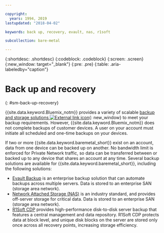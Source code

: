 ```yaml
---

copyright:
  years: 1994, 2019
lastupdated: "2018-04-02"

keywords: back up, recovery, evault, nas, r1soft

subcollection: bare-metal

---
```


{:shortdesc: .shortdesc}
{:codeblock: .codeblock}
{:screen: .screen}
{:new_window: target="_blank"}
{:pre: .pre}
{:table: .aria-labeledby="caption"}


# Back up and recovery
{: #sm-back-up-recovery}

{{site.data.keyword.Bluemix_notm}} provides a variety of scalable [backup and storage solutions ![External link icon](../icons/launch-glyph.svg "External link icon")](https://www.ibm.com/cloud/storage){: new_window} to meet your backup requirements. However, {{site.data.keyword.Bluemix_notm}} does not complete backups of customer devices. A user on your account must initiate all scheduled and one-time backups on your devices.

If two or more {{site.data.keyword.baremetal_short}} exist on an account, data from one device can be backed up on another. No bandwidth limit is enforced for Private Network traffic, so data can be transferred between or backed up to any device that shares an account at any time. Several backup solutions are available for {{site.data.keyword.baremetal_short}}, including the following solutions:

* [Evault Backup](/docs/infrastructure/Backup?topic=Backup-getting-started#getting-started) is an enterprise backup solution that can automate backups across multiple servers. Data is stored to an enterprise SAN (storage area network).
* [Network Attached Storage (NAS)](/docs/infrastructure/network-attached-storage?topic=network-attached-storage-GettingStarted#GettingStarted) is an industry standard, and provides off-server storage for critical data. Data is stored to an enterprise SAN (storage area network).
* [R1Soft CDP](/docs/infrastructure/software?topic=software-ordering-r1soft#ordering-r1soft) provides high-performance disk-to-disk server backup that features a central management and data repository. R1Soft CDP protects data at block level, and unique disk blocks on the server are stored only once across all recovery points, increasing storage efficiency.
